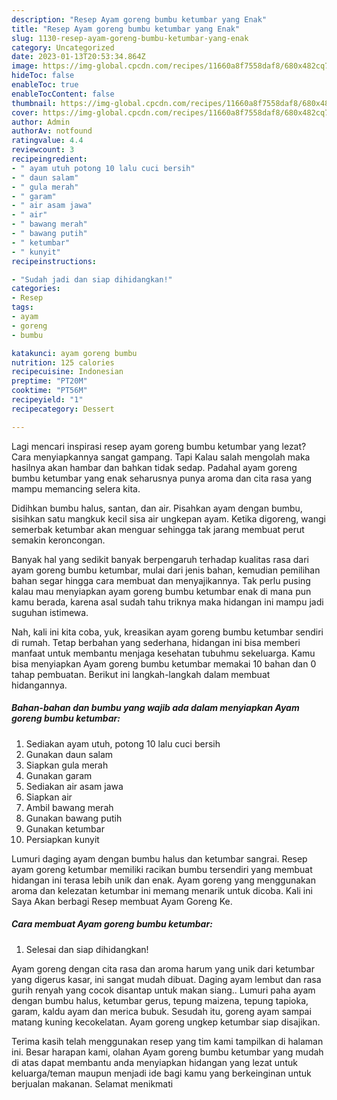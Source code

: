 ```yaml
---
description: "Resep Ayam goreng bumbu ketumbar yang Enak"
title: "Resep Ayam goreng bumbu ketumbar yang Enak"
slug: 1130-resep-ayam-goreng-bumbu-ketumbar-yang-enak
category: Uncategorized
date: 2023-01-13T20:53:34.864Z
image: https://img-global.cpcdn.com/recipes/11660a8f7558daf8/680x482cq70/ayam-goreng-bumbu-ketumbar-foto-resep-utama.jpg
hideToc: false
enableToc: true
enableTocContent: false
thumbnail: https://img-global.cpcdn.com/recipes/11660a8f7558daf8/680x482cq70/ayam-goreng-bumbu-ketumbar-foto-resep-utama.jpg
cover: https://img-global.cpcdn.com/recipes/11660a8f7558daf8/680x482cq70/ayam-goreng-bumbu-ketumbar-foto-resep-utama.jpg
author: Admin
authorAv: notfound
ratingvalue: 4.4
reviewcount: 3
recipeingredient:
- " ayam utuh potong 10 lalu cuci bersih"
- " daun salam"
- " gula merah"
- " garam"
- " air asam jawa"
- " air"
- " bawang merah"
- " bawang putih"
- " ketumbar"
- " kunyit"
recipeinstructions:

- "Sudah jadi dan siap dihidangkan!"
categories:
- Resep
tags:
- ayam
- goreng
- bumbu

katakunci: ayam goreng bumbu 
nutrition: 125 calories
recipecuisine: Indonesian
preptime: "PT20M"
cooktime: "PT56M"
recipeyield: "1"
recipecategory: Dessert

---
```



Lagi mencari inspirasi resep ayam goreng bumbu ketumbar yang lezat? Cara menyiapkannya sangat gampang. Tapi Kalau salah mengolah maka hasilnya akan hambar dan bahkan tidak sedap. Padahal ayam goreng bumbu ketumbar yang enak seharusnya punya aroma dan cita rasa yang mampu memancing selera kita.


Didihkan bumbu halus, santan, dan air. Pisahkan ayam dengan bumbu, sisihkan satu mangkuk kecil sisa air ungkepan ayam. Ketika digoreng, wangi semerbak ketumbar akan menguar sehingga tak jarang membuat perut semakin keroncongan.

Banyak hal yang sedikit banyak berpengaruh terhadap kualitas rasa dari ayam goreng bumbu ketumbar, mulai dari jenis bahan, kemudian pemilihan bahan segar hingga cara membuat dan menyajikannya. Tak perlu pusing kalau mau menyiapkan ayam goreng bumbu ketumbar enak di mana pun kamu berada, karena asal sudah tahu triknya maka hidangan ini mampu jadi suguhan istimewa.


Nah, kali ini kita coba, yuk, kreasikan ayam goreng bumbu ketumbar sendiri di rumah. Tetap berbahan yang sederhana, hidangan ini bisa memberi manfaat untuk membantu menjaga kesehatan tubuhmu sekeluarga. Kamu bisa menyiapkan Ayam goreng bumbu ketumbar memakai 10 bahan dan 0 tahap pembuatan. Berikut ini langkah-langkah dalam membuat hidangannya.

<!--inarticleads1-->

##### Bahan-bahan dan bumbu yang wajib ada dalam menyiapkan Ayam goreng bumbu ketumbar:

1. Sediakan  ayam utuh, potong 10 lalu cuci bersih
1. Gunakan  daun salam
1. Siapkan  gula merah
1. Gunakan  garam
1. Sediakan  air asam jawa
1. Siapkan  air
1. Ambil  bawang merah
1. Gunakan  bawang putih
1. Gunakan  ketumbar
1. Persiapkan  kunyit


Lumuri daging ayam dengan bumbu halus dan ketumbar sangrai. Resep ayam goreng ketumbar memiliki racikan bumbu tersendiri yang membuat hidangan ini terasa lebih unik dan enak. Ayam goreng yang menggunakan aroma dan kelezatan ketumbar ini memang menarik untuk dicoba. Kali ini Saya Akan berbagi Resep membuat Ayam Goreng Ke. 

<!--inarticleads2-->

##### Cara membuat Ayam goreng bumbu ketumbar:


1. Selesai dan siap dihidangkan!

Ayam goreng dengan cita rasa dan aroma harum yang unik dari ketumbar yang digerus kasar, ini sangat mudah dibuat. Daging ayam lembut dan rasa gurih renyah yang cocok disantap untuk makan siang.. Lumuri paha ayam dengan bumbu halus, ketumbar gerus, tepung maizena, tepung tapioka, garam, kaldu ayam dan merica bubuk. Sesudah itu, goreng ayam sampai matang kuning kecokelatan. Ayam goreng ungkep ketumbar siap disajikan. 

Terima kasih telah menggunakan resep yang tim kami tampilkan di halaman ini. Besar harapan kami, olahan Ayam goreng bumbu ketumbar yang mudah di atas dapat membantu anda menyiapkan hidangan yang lezat untuk keluarga/teman maupun menjadi ide bagi kamu yang berkeinginan untuk berjualan makanan. Selamat menikmati
